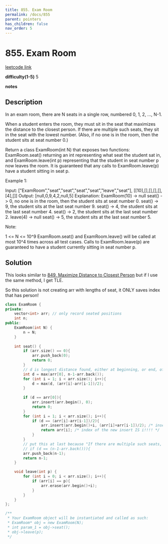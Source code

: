 ```yaml
---
title: 855. Exam Room
permalink: /docs/855
parent: pointers
has_children: false
nav_order: 5
---
```

# 855. Exam Room

[leetcode link](https://leetcode.com/problems/exam-room/)

**difficulty(1-5)** 
5

**notes**   


## Description

In an exam room, there are N seats in a single row, numbered 0, 1, 2, ..., N-1.

When a student enters the room, they must sit in the seat that maximizes the distance to the closest person.  If there are multiple such seats, they sit in the seat with the lowest number.  (Also, if no one is in the room, then the student sits at seat number 0.)

Return a class ExamRoom(int N) that exposes two functions: ExamRoom.seat() returning an int representing what seat the student sat in, and ExamRoom.leave(int p) representing that the student in seat number p now leaves the room.  It is guaranteed that any calls to ExamRoom.leave(p) have a student sitting in seat p.

 

Example 1:

Input: ["ExamRoom","seat","seat","seat","seat","leave","seat"], [[10],[],[],[],[],[4],[]]
Output: [null,0,9,4,2,null,5]
Explanation:
ExamRoom(10) -> null
seat() -> 0, no one is in the room, then the student sits at seat number 0.
seat() -> 9, the student sits at the last seat number 9.
seat() -> 4, the student sits at the last seat number 4.
seat() -> 2, the student sits at the last seat number 2.
leave(4) -> null
seat() -> 5, the student sits at the last seat number 5.
​​​​​​​

Note:

1 <= N <= 10^9
ExamRoom.seat() and ExamRoom.leave() will be called at most 10^4 times across all test cases.
Calls to ExamRoom.leave(p) are guaranteed to have a student currently sitting in seat number p.

## Solution
This looks similar to [849. Maximize Distance to Closest Person](/docs/849) but if I use the same method, I get TLE. 

So this solution is not creating arr with lengths of seat, it ONLY saves index that has person!

```c++
class ExamRoom {
private:
    vector<int> arr; // only record seated positions
    int n;
public:
    ExamRoom(int N) {
        n = N;
    }
    
    int seat() {
        if (arr.size() == 0){
            arr.push_back(0);
            return 0;
        }
        // d is longest distance found, either at beginning, or end, of middle
        int d = max(arr[0], n-1-arr.back());
        for (int i = 1; i < arr.size(); i++){
            d = max(d, (arr[i]-arr[i-1])/2);
        }
        
        if (d == arr[0]){
            arr.insert(arr.begin(), 0);
            return 0;
        }
        for (int i = 1; i < arr.size(); i++){
            if (d == (arr[i]-arr[i-1])/2){
                arr.insert(arr.begin()+i, (arr[i]+arr[i-1])/2); /* insert BEFORE index i */
                return arr[i]; /* index of the new insert IS i!!!! */
            }
        }
        // put this at last because "If there are multiple such seats, they sit in the seat with the lowest number."
        // if (d == (n-1-arr.back())){
        arr.push_back(n-1);
        return n-1;
    }

    void leave(int p) {
        for (int i = 0; i < arr.size(); i++){
            if (arr[i] == p){
                arr.erase(arr.begin()+i);
            }
        }
    }
};

/**
 * Your ExamRoom object will be instantiated and called as such:
 * ExamRoom* obj = new ExamRoom(N);
 * int param_1 = obj->seat();
 * obj->leave(p);
 */
```

<!-- 
Default label
{: .label }

Blue label
{: .label .label-blue }

Stable
{: .label .label-green }

New release
{: .label .label-purple }

Coming soon
{: .label .label-yellow }

Deprecated
{: .label .label-red } -->
